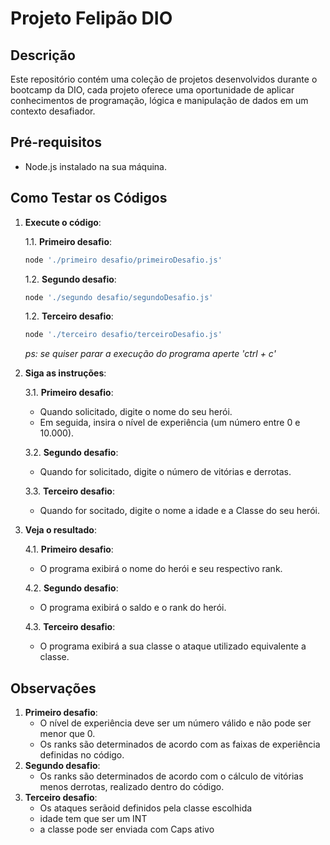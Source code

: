 # Projeto Felipão DIO

## Descrição

Este repositório contém uma coleção de projetos desenvolvidos durante o bootcamp da DIO, cada projeto oferece uma oportunidade de aplicar conhecimentos de programação, lógica e manipulação de dados em um contexto desafiador.

## Pré-requisitos

- Node.js instalado na sua máquina.

## Como Testar os Códigos

1. **Execute o código**:

   1.1. **Primeiro desafio**:
   ```bash
   node './primeiro desafio/primeiroDesafio.js'
   ```
   1.2. **Segundo desafio**:
   ```bash
   node './segundo desafio/segundoDesafio.js'
   ```
   1.2. **Terceiro desafio**:
   ```bash
   node './terceiro desafio/terceiroDesafio.js'
   ```

   _ps: se quiser parar a execução do programa aperte 'ctrl + c'_

2. **Siga as instruções**:
   
   3.1. **Primeiro desafio**:
      - Quando solicitado, digite o nome do seu herói.
      - Em seguida, insira o nível de experiência (um número entre 0 e 10.000).
   
   3.2. **Segundo desafio**:
      - Quando for solicitado, digite o número de vitórias e derrotas.
   
   3.3. **Terceiro desafio**:
      - Quando for socitado, digite o nome a idade e a Classe do seu herói.

3. **Veja o resultado**:
   
   4.1. **Primeiro desafio**:
      - O programa exibirá o nome do herói e seu respectivo rank.
   
   4.2. **Segundo desafio**:
      - O programa exibirá o saldo e o rank do herói.

   4.3. **Terceiro desafio**:
      - O programa exibirá a sua classe o ataque utilizado equivalente a classe.

## Observações
1. **Primeiro desafio**:
   - O nível de experiência deve ser um número válido e não pode ser menor que 0.
   - Os ranks são determinados de acordo com as faixas de experiência definidas no código.
2. **Segundo desafio**:
   - Os ranks são determinados de acordo com o cálculo de vitórias menos derrotas, realizado dentro do código.
3. **Terceiro desafio**:
   - Os ataques serãoid definidos pela classe escolhida
   - idade tem que ser um INT
   - a classe pode ser enviada com Caps ativo 
